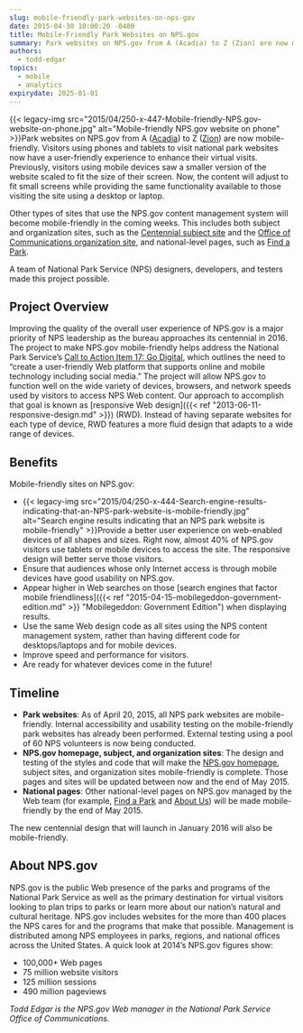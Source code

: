 ```yaml
---
slug: mobile-friendly-park-websites-on-nps-gov
date: 2015-04-30 10:00:20 -0400
title: Mobile-Friendly Park Websites on NPS.gov
summary: Park websites on NPS.gov from A (Acadia) to Z (Zion) are now mobile-friendly. Visitors using phones and tablets to visit national park websites now have a user-friendly experience to enhance their virtual visits. Previously, visitors using mobile devices saw a smaller version of the website scaled to
authors:
  - todd-edgar
topics:
  - mobile
  - analytics
expirydate: 2025-01-01
---
```


{{< legacy-img src="2015/04/250-x-447-Mobile-friendly-NPS.gov-website-on-phone.jpg" alt="Mobile-friendly NPS.gov website on phone" >}}Park websites on NPS.gov from A ([Acadia](http://www.nps.gov/acad/index.htm)) to Z ([Zion](http://www.nps.gov/zion/index.htm)) are now mobile-friendly. Visitors using phones and tablets to visit national park websites now have a user-friendly experience to enhance their virtual visits. Previously, visitors using mobile devices saw a smaller version of the website scaled to fit the size of their screen. Now, the content will adjust to fit small screens while providing the same functionality available to those visiting the site using a desktop or laptop.

Other types of sites that use the NPS.gov content management system will become mobile-friendly in the coming weeks. This includes both subject and organization sites, such as the [Centennial subject site](http://www.nps.gov/subjects/centennial/index.htm) and the [Office of Communications organization site](http://www.nps.gov/orgs/1207/index.htm), and national-level pages, such as [Find a Park](http://www.nps.gov/findapark/index.htm).

A team of National Park Service (NPS) designers, developers, and testers made this project possible.

## Project Overview

Improving the quality of the overall user experience of NPS.gov is a major priority of NPS leadership as the bureau approaches its centennial in 2016. The project to make NPS.gov mobile-friendly helps address the National Park Service’s [Call to Action Item 17: Go Digital](http://www.nps.gov/calltoaction/), which outlines the need to “create a user-friendly Web platform that supports online and mobile technology including social media.” The project will allow NPS.gov to function well on the wide variety of devices, browsers, and network speeds used by visitors to access NPS Web content. Our approach to accomplish that goal is known as [responsive Web design]({{< ref "2013-06-11-responsive-design.md" >}}) (RWD). Instead of having separate websites for each type of device, RWD features a more fluid design that adapts to a wide range of devices.

## Benefits

Mobile-friendly sites on NPS.gov:

  * {{< legacy-img src="2015/04/250-x-444-Search-engine-results-indicating-that-an-NPS-park-website-is-mobile-friendly.jpg" alt="Search engine results indicating that an NPS park website is mobile-friendly" >}}Provide a better user experience on web-enabled devices of all shapes and sizes. Right now, almost 40% of NPS.gov visitors use tablets or mobile devices to access the site. The responsive design will better serve those visitors.
  * Ensure that audiences whose only Internet access is through mobile devices have good usability on NPS.gov.
  * Appear higher in Web searches on those [search engines that factor mobile friendliness]({{< ref "2015-04-15-mobilegeddon-government-edition.md" >}} "Mobilegeddon: Government Edition") when displaying results.
  * Use the same Web design code as all sites using the NPS content management system, rather than having different code for desktops/laptops and for mobile devices.
  * Improve speed and performance for visitors.
  * Are ready for whatever devices come in the future!

## Timeline

  * **Park websites**: As of April 20, 2015, all NPS park websites are mobile-friendly. Internal accessibility and usability testing on the mobile-friendly park websites has already been performed. External testing using a pool of 60 NPS volunteers is now being conducted.
  * **NPS.gov homepage, subject, and organization sites**: The design and testing of the styles and code that will make the [NPS.gov homepage](http://www.nps.gov/index.htm), subject sites, and organization sites mobile-friendly is complete. Those pages and sites will be updated between now and the end of May 2015.
  * **National pages**: Other national-level pages on NPS.gov managed by the Web team (for example, [Find a Park](http://www.nps.gov/findapark/index.htm) and [About Us](http://www.nps.gov/aboutus/index.htm)) will be made mobile-friendly by the end of May 2015.

The new centennial design that will launch in January 2016 will also be mobile-friendly.

## About NPS.gov

NPS.gov is the public Web presence of the parks and programs of the National Park Service as well as the primary destination for virtual visitors looking to plan trips to parks or learn more about our nation’s natural and cultural heritage. NPS.gov includes websites for the more than 400 places the NPS cares for and the programs that make that possible. Management is distributed among NPS employees in parks, regions, and national offices across the United States. A quick look at 2014’s NPS.gov figures show:

  * 100,000+ Web pages
  * 75 million website visitors
  * 125 million sessions
  * 490 million pageviews

_Todd Edgar is the NPS.gov Web manager in the National Park Service Office of Communications._